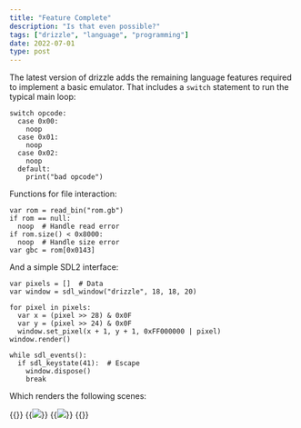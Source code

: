 ```yaml
---
title: "Feature Complete"
description: "Is that even possible?"
tags: ["drizzle", "language", "programming"]
date: 2022-07-01
type: post
---
```

The latest version of drizzle adds the remaining language features required to implement a basic emulator. That includes a `switch` statement to run the typical main loop:

```drizzle
switch opcode:
  case 0x00:
    noop
  case 0x01:
    noop
  case 0x02:
    noop
  default:
    print("bad opcode")
```

Functions for file interaction:

```drizzle
var rom = read_bin("rom.gb")
if rom == null:
  noop  # Handle read error
if rom.size() < 0x8000:
  noop  # Handle size error
var gbc = rom[0x0143]
```

And a simple SDL2 interface:

```drizzle
var pixels = []  # Data
var window = sdl_window("drizzle", 18, 18, 20)

for pixel in pixels:
  var x = (pixel >> 28) & 0x0F
  var y = (pixel >> 24) & 0x0F
  window.set_pixel(x + 1, y + 1, 0xFF000000 | pixel)
window.render()

while sdl_events():
  if sdl_keystate(41):  # Escape
    window.dispose()
    break
```

Which renders the following scenes:

{{<wrap>}}
  {{<image src="img/icon-drizzle.png" caption="Icon of drizzle rendered with SDL2">}}
  {{<image src="img/icon-eggvance.png" caption="Icon of eggvance rendered with SDL2">}}
{{</wrap>}}

